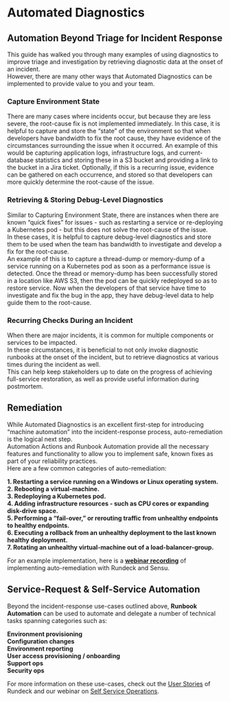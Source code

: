 # Automated Diagnostics

## Automation Beyond Triage for Incident Response

This guide has walked you through many examples of using diagnostics to improve triage and investigation by retrieving diagnostic data at the onset of an incident.  
However, there are many other ways that Automated Diagnostics can be implemented to provide value to you and your team.

### Capture Environment State
There are many cases where incidents occur, but because they are less severe, the root-cause fix is not implemented immediately.  In this case, it is helpful to capture and store the “state” of the environment so that when developers have bandwidth to fix the root cause, they have evidence of the circumstances surrounding the issue when it occurred.
An example of this would be capturing application logs, infrastructure logs, and current-database statistics and storing these in a S3 bucket and providing a link to the bucket in a Jira ticket.  Optionally, if this is a recurring issue, evidence can be gathered on each occurrence, and stored so that developers can more quickly determine the root-cause of the issue.

### Retrieving & Storing Debug-Level Diagnostics
Similar to Capturing Environment State, there are instances when there are known “quick fixes” for issues - such as restarting a service or re-deploying a Kubernetes pod - but this does not solve the root-cause of the issue.  
In these cases, it is helpful to capture debug-level diagnostics and store them to be used when the team has bandwidth to investigate and develop a fix for the root-cause.  
An example of this is to capture a thread-dump or memory-dump of a service running on a Kubernetes pod as soon as a performance issue is detected.  Once the thread or memory-dump has been successfully stored in a location like AWS S3, then the pod can be quickly redeployed so as to restore service.  Now when the developers of that service have time to investigate and fix the bug in the app, they have debug-level data to help guide them to the root-cause.

### Recurring Checks During an Incident
When there are major incidents, it is common for multiple components or services to be impacted.  
In these circumstances, it is beneficial to not only invoke diagnostic runbooks at the onset of the incident, but to retrieve diagnostics at various times during the incident as well.  
This can help keep stakeholders up to date on the progress of achieving full-service restoration, as well as provide useful information during postmortem.

## Remediation
While Automated Diagnostics is an excellent first-step for introducing “machine automation” into the incident-response process, auto-remediation is the logical next step.  
Automation Actions and Runbook Automation provide all the necessary features and functionality to allow you to implement safe, known fixes as part of your reliability practices.  
Here are a few common categories of auto-remediation:

**1. Restarting a service running on a Windows or Linux operating system.**<br>
**2. Rebooting a virtual-machine.**<br>
**3. Redeploying a Kubernetes pod.**<br>
**4. Adding infrastructure resources - such as CPU cores or expanding disk-drive space.**<br>
**5. Performing a “fail-over,” or rerouting traffic from unhealthy endpoints to healthy endpoints.**<br>
**6. Executing a rollback from an unhealthy deployment to the last known healthy deployment.**<br>
**7. Rotating an unhealthy virtual-machine out of a load-balancer-group.**

For an example implementation, here is a [**webinar recording**](https://www.youtube.com/watch?v=4jAf6cbxsgo&ab_channel=Rundeck) of implementing auto-remediation with Rundeck and Sensu.

## Service-Request & Self-Service Automation
Beyond the incident-response use-cases outlined above, **Runbook Automation** can be used to automate and delegate a number of technical tasks spanning categories such as:

**Environment provisioning**<br>
**Configuration changes**<br>
**Environment reporting**<br>
**User access provisioning / onboarding**<br>
**Support ops**<br>
**Security ops**

For more information on these use-cases, check out the [User Stories](https://www.rundeck.com/user-stories) of Rundeck and our webinar on [Self Service Operations](https://www.pagerduty.com/resources/webinar/safely-delegate-your-cloud-operations-with-self-service-automation/).